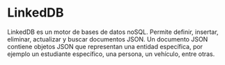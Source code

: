 # LinkedDB

LinkedDB es un motor de bases de datos noSQL. Permite definir, insertar, eliminar, actualizar y buscar documentos JSON. Un documento JSON contiene objetos JSON que representan una entidad específica, por ejemplo un estudiante específico, una persona, un vehículo, entre otras.
